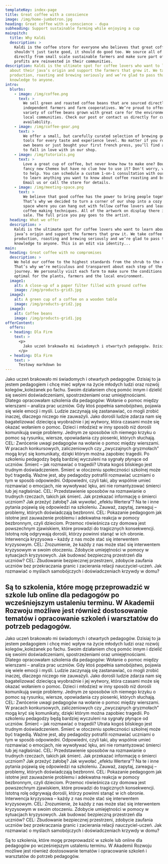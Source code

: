 ```yaml
---
templateKey: index-page
title: Great coffee with a conscience
image: /img/home-jumbotron.jpg
heading: Great coffee with a conscience - dupa
subheading: Support sustainable farming while enjoying a cup
mainpitch:
  title: Why Kaldi
  description: >
    Kaldi is the coffee store for everyone who believes that great coffee
    shouldn't just taste good, it should do good too. We source all of our beans
    directly from small scale sustainable farmers and make sure part of the
    profits are reinvested in their communities.
description: Kaldi is the ultimate spot for coffee lovers who want to learn
  about their java’s origin and support the farmers that grew it. We take coffee
  production, roasting and brewing seriously and we’re glad to pass that
  knowledge to anyone.
intro:
  blurbs:
    - image: /img/coffee.png
      text: >
        We sell green and roasted coffee beans that are sourced directly from
        independent farmers and farm cooperatives. We’re proud to offer a
        variety of coffee beans grown with great care for the environment and
        local communities. Check our post or contact us directly for current
        availability.
    - image: /img/coffee-gear.png
      text: >
        We offer a small, but carefully curated selection of brewing gear and
        tools for every taste and experience level. No matter if you roast your
        own beans or just bought your first french press, you’ll find a gadget
        to fall in love with in our shop.
    - image: /img/tutorials.png
      text: >
        Love a great cup of coffee, but never knew how to make one? Bought a
        fancy new Chemex but have no clue how to use it? Don't worry, we’re here
        to help. You can schedule a custom 1-on-1 consultation with our baristas
        to learn anything you want to know about coffee roasting and brewing.
        Email us or call the store for details.
    - image: /img/meeting-space.png
      text: >
        We believe that good coffee has the power to bring people together.
        That’s why we decided to turn a corner of our shop into a cozy meeting
        space where you can hang out with fellow coffee lovers and learn about
        coffee making techniques. All of the artwork on display there is for
        sale. The full price you pay goes to the artist.
  heading: What we offer
  description: >
    Kaldi is the ultimate spot for coffee lovers who want to learn about their
    java’s origin and support the farmers that grew it. We take coffee
    production, roasting and brewing seriously and we’re glad to pass that
    knowledge to anyone. This is an edit via identity...
main:
  heading: Great coffee with no compromises
  description: >
    We hold our coffee to the highest standards from the shrub to the cup.
    That’s why we’re meticulous and transparent about each step of the coffee’s
    journey. We personally visit each farm to make sure the conditions are
    optimal for the plants, farmers and the local environment.
  image1:
    alt: A close-up of a paper filter filled with ground coffee
    image: /img/products-grid3.jpg
  image2:
    alt: A green cup of a coffee on a wooden table
    image: /img/products-grid2.jpg
  image3:
    alt: Coffee beans
    image: /img/products-grid1.jpg
offerContent:
  offers:
  - heading: Dla Firm
    text: >
      <p>
        Jako uczeń brakowało mi świadomych i otwartych pedagogów. Dzisiaj to ja jestem pedagogiem i chcę mieć wpływ na życie młodych ludzi oraz rozwój kolegów_koleżanek po fachu. Swoim działaniem chcę pomóc innym i dzielić się swoimi doświadczeniami, spostrzeżeniami oraz umiejętnościami. Dlatego opracowałam szkolenia dla pedagogów:    
      </p>
  - heading: Dla Firm
    text: >
      Testowy markdown bo 
---
```


Jako uczeń brakowało mi świadomych i otwartych pedagogów. Dzisiaj to ja jestem pedagogiem i chcę mieć wpływ na życie młodych ludzi oraz rozwój kolegów_koleżanek po fachu. Swoim działaniem chcę pomóc innym i dzielić się swoimi doświadczeniami, spostrzeżeniami oraz umiejętnościami. Dlatego opracowałam szkolenia dla pedagogów:
Wołanie o pomoc między wierszami – analiza prac uczniów.
Gdy ktoś popełnia samobójstwo, pojawia się wiele emocji i myśli. Ludzie zaczynają się zastanawiać, co mogli zrobić inaczej, dlaczego niczego nie zauważyli. Jako dorośli ludzie zdarza nam się bagatelizować dziecięcą wyobraźnie i jej wytwory, która czasami może się okazać wołaniem o pomoc. Dzieci i młodzież w inny sposób niż dorośli komunikują swoje problemy. Jednym ze sposobów ich niemego krzyku o pomoc są rysunku, wiersze, opowiadania czy piosenki, których słuchają.  
CEL: Zwrócenie uwagi pedagogów na wołanie o pomoc między wierszami. W pracach konkursowych, zaliczeniowych czy „zwyczajnych gryzmołach” mogą kryć się komunikaty, dzięki którym można zapobiec tragedii. Po szkoleniu pedagodzy będą bardziej wyczuleni na sygnały płynące od uczniów.
Śmierć – jak rozmawiać o tragedii?
Utrata kogoś bliskiego jest trudnym doświadczeniem. Śmierć w otoczeniu społeczności szkolnej może być tragedią. Ważne jest, aby pedagodzy potrafili rozmawiać uczniami o tym w sposób odpowiedni. Odpowiedni, czyli taki, aby wspólnie umieć rozmawiać o emocjach, nie wywoływać lęku, ani nie romantyzować śmierci lub jej nagłaśniać.
CEL: Przedstawienie sposobów na rozmawianie o trudnych rzeczach, takich jak śmierć. Jak przekazać informację o śmierci uczniom? Jak przeżyć żałobę? Jak wywołać „efektu Wertera”? Na te i inne pytania pojawią się odpowiedzi na szkoleniu.
Zauważ, zapytaj, zareaguj – problemy, których doświadczają bezbronni.
CEL:  Pokazanie pedagogom jak istotne jest zauważenie problemu i adekwatna reakcja w pomocy bezbronnym, czyli dzieciom. Przemoc rówieśnicza czy domowa jest powszechnym zjawiskiem, które prowadzi do tragicznych konsekwencji. Istotną rolę odgrywają dorośli, którzy powinni stanąć w ich obronie.
Interwencja kryzysowa – każdy z nas może stać się interwentem kryzysowym.
CEL: Zrozumienie, że każdy z nas może stać się interwentem kryzysowym w swoim otoczeniu. Zdobycie umiejętności w pomocy w sytuacjach kryzysowych.
Jak budować bezpieczną przestrzeń dla uczniów?
CEL: Zbudowanie bezpiecznej przestrzeni, zdobycie zaufania uczniów bez przekraczania granic i zacierania relacji nauczyciel-uczeń.
Jak rozmawiać o myślach samobójczych i doświadczeniach krzywdy w domu?

Są to szkolenia, które mogę przeprowadzić w szkole lub online dla pedagogów po wcześniejszym ustaleniu terminu.
W Akademii Rozwoju możliwe jest również dostosowanie tematów i opracowanie szkoleń i warsztatów do potrzeb pedagogów.
---

Jako uczeń brakowało mi świadomych i otwartych pedagogów. Dzisiaj to ja jestem pedagogiem i chcę mieć wpływ na życie młodych ludzi oraz rozwój kolegów_koleżanek po fachu. Swoim działaniem chcę pomóc innym i dzielić się swoimi doświadczeniami, spostrzeżeniami oraz umiejętnościami. Dlatego opracowałam szkolenia dla pedagogów:
Wołanie o pomoc między wierszami – analiza prac uczniów.
Gdy ktoś popełnia samobójstwo, pojawia się wiele emocji i myśli. Ludzie zaczynają się zastanawiać, co mogli zrobić inaczej, dlaczego niczego nie zauważyli. Jako dorośli ludzie zdarza nam się bagatelizować dziecięcą wyobraźnie i jej wytwory, która czasami może się okazać wołaniem o pomoc. Dzieci i młodzież w inny sposób niż dorośli komunikują swoje problemy. Jednym ze sposobów ich niemego krzyku o pomoc są rysunku, wiersze, opowiadania czy piosenki, których słuchają.  
CEL: Zwrócenie uwagi pedagogów na wołanie o pomoc między wierszami. W pracach konkursowych, zaliczeniowych czy „zwyczajnych gryzmołach” mogą kryć się komunikaty, dzięki którym można zapobiec tragedii. Po szkoleniu pedagodzy będą bardziej wyczuleni na sygnały płynące od uczniów.
Śmierć – jak rozmawiać o tragedii?
Utrata kogoś bliskiego jest trudnym doświadczeniem. Śmierć w otoczeniu społeczności szkolnej może być tragedią. Ważne jest, aby pedagodzy potrafili rozmawiać uczniami o tym w sposób odpowiedni. Odpowiedni, czyli taki, aby wspólnie umieć rozmawiać o emocjach, nie wywoływać lęku, ani nie romantyzować śmierci lub jej nagłaśniać.
CEL: Przedstawienie sposobów na rozmawianie o trudnych rzeczach, takich jak śmierć. Jak przekazać informację o śmierci uczniom? Jak przeżyć żałobę? Jak wywołać „efektu Wertera”? Na te i inne pytania pojawią się odpowiedzi na szkoleniu.
Zauważ, zapytaj, zareaguj – problemy, których doświadczają bezbronni.
CEL:  Pokazanie pedagogom jak istotne jest zauważenie problemu i adekwatna reakcja w pomocy bezbronnym, czyli dzieciom. Przemoc rówieśnicza czy domowa jest powszechnym zjawiskiem, które prowadzi do tragicznych konsekwencji. Istotną rolę odgrywają dorośli, którzy powinni stanąć w ich obronie.
Interwencja kryzysowa – każdy z nas może stać się interwentem kryzysowym.
CEL: Zrozumienie, że każdy z nas może stać się interwentem kryzysowym w swoim otoczeniu. Zdobycie umiejętności w pomocy w sytuacjach kryzysowych.
Jak budować bezpieczną przestrzeń dla uczniów?
CEL: Zbudowanie bezpiecznej przestrzeni, zdobycie zaufania uczniów bez przekraczania granic i zacierania relacji nauczyciel-uczeń.
Jak rozmawiać o myślach samobójczych i doświadczeniach krzywdy w domu?

Są to szkolenia, które mogę przeprowadzić w szkole lub online dla pedagogów po wcześniejszym ustaleniu terminu.
W Akademii Rozwoju możliwe jest również dostosowanie tematów i opracowanie szkoleń i warsztatów do potrzeb pedagogów.
